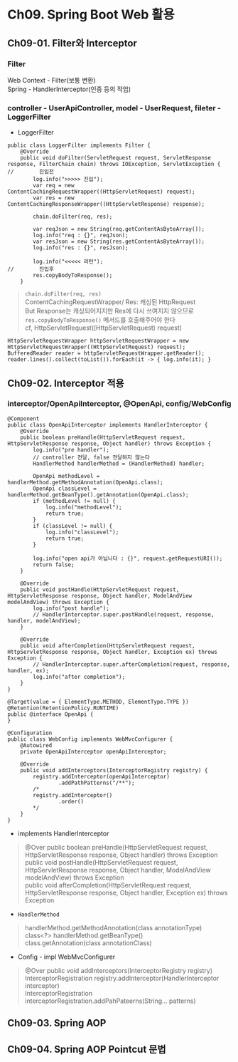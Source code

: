 # Ch09. Spring Boot Web 활용
## Ch09-01. Filter와 Interceptor
### Filter
Web Context - Filter(보통 변환)  
Spring - HandlerInterceptor(인증 등의 작업)
### controller - UserApiController, model - UserRequest, fileter - LoggerFilter
- LoggerFilter
```
public class LoggerFilter implements Filter {
    @Override
    public void doFilter(ServletRequest request, ServletResponse response, FilterChain chain) throws IOException, ServletException {
//        진입전
        log.info(">>>>> 진입");
        var req = new ContentCachingRequestWrapper((HttpServletRequest) request);
        var res = new ContentCachingResponseWrapper((HttpServletResponse) response);

        chain.doFilter(req, res);

        var reqJson = new String(req.getContentAsByteArray());
        log.info("req : {}", reqJson);
        var resJson = new String(res.getContentAsByteArray());
        log.info("res : {}", resJson);

        log.info("<<<<< 리턴");
//        진입후
        res.copyBodyToResponse();
    }

```
> `chain.doFilter(req, res)`  
ContentCachingRequestWrapper/ Res: 캐싱된 HttpRequest  
But Response는 캐싱되어지지만 Res에 다시 쓰여지지 않으므로 `res.copyBodyToResponse()` 메서드를 호출해주어야 한다  
cf, HttpServletRequest((HttpServletRequest) request)
```
HttpServletRequestWrapper httpServletRequestWrapper = new HttpServletRequestWrapper((HttpServletRequest) request);
BufferedReader reader = httpServletRequestWrapper.getReader();
reader.lines().collect(toList()).forEach(it -> { log.info(it); }
```
## Ch09-02. Interceptor 적용
### interceptor/OpenApiInterceptor, @OpenApi, config/WebConfig
```
@Component
public class OpenApiInterceptor implements HandlerInterceptor {
    @Override
    public boolean preHandle(HttpServletRequest request, HttpServletResponse response, Object handler) throws Exception {
        log.info("pre handler");
        // controller 전달, false 전달하지 않는다
        HandlerMethod handlerMethod = (HandlerMethod) handler;

        OpenApi methodLevel = handlerMethod.getMethodAnnotation(OpenApi.class);
        OpenApi classLevel = handlerMethod.getBeanType().getAnnotation(OpenApi.class);
        if (methodLevel != null) {
            log.info("methodLevel");
            return true;
        }
        if (classLevel != null) {
            log.info("classLevel");
            return true;
        }

        log.info("open api가 아닙니다 : {}", request.getRequestURI());
        return false;
    }

    @Override
    public void postHandle(HttpServletRequest request, HttpServletResponse response, Object handler, ModelAndView modelAndView) throws Exception {
        log.info("post handle");
        // HandlerInterceptor.super.postHandle(request, response, handler, modelAndView);
    }

    @Override
    public void afterCompletion(HttpServletRequest request, HttpServletResponse response, Object handler, Exception ex) throws Exception {
        // HandlerInterceptor.super.afterCompletion(request, response, handler, ex);
        log.info("after completion");
    }
}

@Target(value = { ElementType.METHOD, ElementType.TYPE })
@Retention(RetentionPolicy.RUNTIME)
public @interface OpenApi {
}

@Configuration
public class WebConfig implements WebMvcConfigurer {
    @Autowired
    private OpenApiInterceptor openApiInterceptor;

    @Override
    public void addInterceptors(InterceptorRegistry registry) {
        registry.addInterceptor(openApiInterceptor)
                .addPathPatterns("/**");
        /*
        registry.addInterceptor()
                .order()
        */
    }
}
```
- implements HandlerInterceptor  
> @Over public boolean preHandle(HttpServletRequest request, HttpServletResponse response, Object handler) throws Exception  
public void postHandle(HttpServletRequest request, HttpServletResponse response, Object handler, ModelAndView modelAndView) throws Exception  
public void afterCompletion(HttpServletRequest request, HttpServletResponse response, Object handler, Exception ex) throws Exception  
- `HandlerMethod`
> handlerMethod.getMethodAnnotation(class annotationType)  
class<?> handlerMethod.getBeanType()  
class.getAnnotation(class<T> annotationClass)
- Config - impl WebMvcConfigurer
> @Over public void addInterceptors(InterceptorRegistry registry)  
InterceptorRegistration registry.addInterceptor(HandlerInterceptor interceptor)  
InterceptorRegistration interceptorRegistration.addPahPateerns(String... patterns)






## Ch09-03. Spring AOP
## Ch09-04. Spring AOP Pointcut 문법